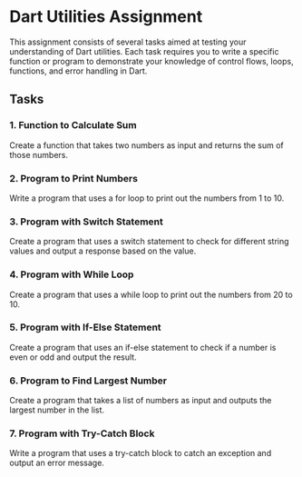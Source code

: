 # Dart Utilities Assignment

This assignment consists of several tasks aimed at testing your understanding of Dart utilities. Each task requires you to write a specific function or program to demonstrate your knowledge of control flows, loops, functions, and error handling in Dart.

## Tasks

### 1. Function to Calculate Sum
Create a function that takes two numbers as input and returns the sum of those numbers.

### 2. Program to Print Numbers
Write a program that uses a for loop to print out the numbers from 1 to 10.

### 3. Program with Switch Statement
Create a program that uses a switch statement to check for different string values and output a response based on the value.

### 4. Program with While Loop
Create a program that uses a while loop to print out the numbers from 20 to 10.

### 5. Program with If-Else Statement
Create a program that uses an if-else statement to check if a number is even or odd and output the result.

### 6. Program to Find Largest Number
Create a program that takes a list of numbers as input and outputs the largest number in the list.

### 7. Program with Try-Catch Block
Write a program that uses a try-catch block to catch an exception and output an error message.

